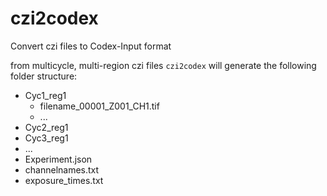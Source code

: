 # czi2codex
Convert czi files to Codex-Input format

from multicycle, multi-region czi files `czi2codex` will generate
the following folder structure:

- Cyc1_reg1
    - filename_00001_Z001_CH1.tif
    - ...
- Cyc2_reg1 
- Cyc3_reg1 
- ...
- Experiment.json
- channelnames.txt
- exposure_times.txt
